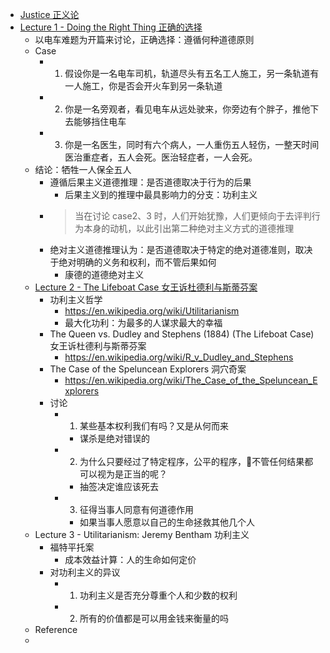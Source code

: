 - [Justice 正义论](https://pll.harvard.edu/course/justice?delta=1)
- [Lecture 1 - Doing the Right Thing 正确的选择](https://learning.edx.org/course/course-v1:HarvardX+ER22.1x+1T2022/block-v1:HarvardX+ER22.1x+1T2022+type@sequential+block@lecture_01)
	- 以电车难题为开篇来讨论，正确选择：遵循何种道德原则
	- Case
		- 1. 假设你是一名电车司机，轨道尽头有五名工人施工，另一条轨道有一人施工，你是否会开火车到另一条轨道
		- 2. 你是一名旁观者，看见电车从远处驶来，你旁边有个胖子，推他下去能够挡住电车
		- 3. 你是一名医生，同时有六个病人，一人重伤五人轻伤，一整天时间医治重症者，五人会死。医治轻症者，一人会死。
	- 结论：牺牲一人保全五人
		- 遵循后果主义道德推理：是否道德取决于行为的后果
			- 后果主义到的推理中最具影响力的分支：功利主义
		- > 当在讨论 case2、3 时，人们开始犹豫，人们更倾向于去评判行为本身的动机，以此引出第二种绝对主义方式的道德推理
		- 绝对主义道德推理认为：是否道德取决于特定的绝对道德准则，取决于绝对明确的义务和权利，而不管后果如何
			- 康德的道德绝对主义
	- [Lecture 2 - The Lifeboat Case 女王诉杜德利与斯蒂芬案](https://learning.edx.org/course/course-v1:HarvardX+ER22.1x+1T2022/block-v1:HarvardX+ER22.1x+1T2022+type@sequential+block@82885a3d02a1484292395f4bab980333)
		- 功利主义哲学
			- https://en.wikipedia.org/wiki/Utilitarianism
			- 最大化功利：为最多的人谋求最大的幸福
		- The Queen vs. Dudley and Stephens (1884) (The Lifeboat Case) 女王诉杜德利与斯蒂芬案
			- https://en.wikipedia.org/wiki/R_v_Dudley_and_Stephens
		- The Case of the Speluncean Explorers 洞穴奇案
			- https://en.wikipedia.org/wiki/The_Case_of_the_Speluncean_Explorers
		- 讨论
			- 1. 某些基本权利我们有吗？又是从何而来
				- 谋杀是绝对错误的
			- 2. 为什么只要经过了特定程序，公平的程序，不管任何结果都可以视为是正当的呢？
				- 抽签决定谁应该死去
			- 3. 征得当事人同意有何道德作用
				- 如果当事人愿意以自己的生命拯救其他几个人
	- Lecture 3 - Utilitarianism: Jeremy Bentham 功利主义
		- 福特平托案
			- 成本效益计算：人的生命如何定价
		- 对功利主义的异议
			- 1. 功利主义是否充分尊重个人和少数的权利
			- 2. 所有的价值都是可以用金钱来衡量的吗
	- Reference
	-